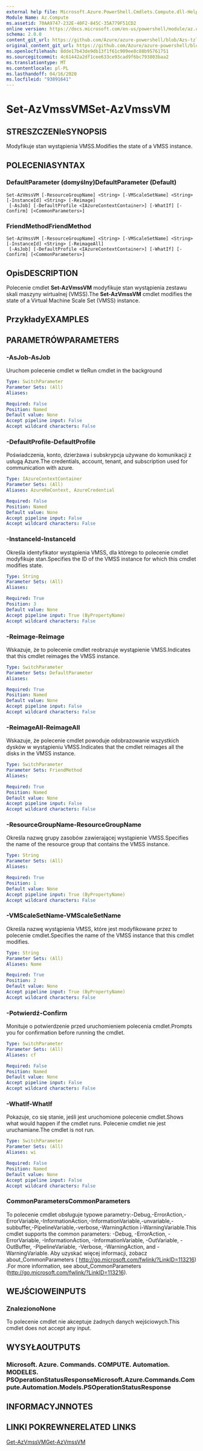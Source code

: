 ```yaml
---
external help file: Microsoft.Azure.PowerShell.Cmdlets.Compute.dll-Help-Help.xml
Module Name: Az.Compute
ms.assetid: 70AA9747-232E-40F2-845C-35A779F51CD2
online version: https://docs.microsoft.com/en-us/powershell/module/az.compute/set-azvmssvm
schema: 2.0.0
content_git_url: https://github.com/Azure/azure-powershell/blob/Azs-tzl/src/Compute/Compute/help/Set-AzVmssVM.md
original_content_git_url: https://github.com/Azure/azure-powershell/blob/Azs-tzl/src/Compute/Compute/help/Set-AzVmssVM.md
ms.openlocfilehash: 8dde17b43de9db13f1f61c909ee8c88b95761751
ms.sourcegitcommit: 4c61442a2df1cee633ce93cad9f6bc793803baa2
ms.translationtype: MT
ms.contentlocale: pl-PL
ms.lasthandoff: 04/16/2020
ms.locfileid: "93891641"
---
```

# <span data-ttu-id="af891-101">Set-AzVmssVM</span><span class="sxs-lookup"><span data-stu-id="af891-101">Set-AzVmssVM</span></span>

## <span data-ttu-id="af891-102">STRESZCZENIe</span><span class="sxs-lookup"><span data-stu-id="af891-102">SYNOPSIS</span></span>
<span data-ttu-id="af891-103">Modyfikuje stan wystąpienia VMSS.</span><span class="sxs-lookup"><span data-stu-id="af891-103">Modifies the state of a VMSS instance.</span></span>

## <span data-ttu-id="af891-104">POLECENIA</span><span class="sxs-lookup"><span data-stu-id="af891-104">SYNTAX</span></span>

### <span data-ttu-id="af891-105">DefaultParameter (domyślny)</span><span class="sxs-lookup"><span data-stu-id="af891-105">DefaultParameter (Default)</span></span>
```
Set-AzVmssVM [-ResourceGroupName] <String> [-VMScaleSetName] <String> [-InstanceId] <String> [-Reimage]
 [-AsJob] [-DefaultProfile <IAzureContextContainer>] [-WhatIf] [-Confirm] [<CommonParameters>]
```

### <span data-ttu-id="af891-106">FriendMethod</span><span class="sxs-lookup"><span data-stu-id="af891-106">FriendMethod</span></span>
```
Set-AzVmssVM [-ResourceGroupName] <String> [-VMScaleSetName] <String> [-InstanceId] <String> [-ReimageAll]
 [-AsJob] [-DefaultProfile <IAzureContextContainer>] [-WhatIf] [-Confirm] [<CommonParameters>]
```

## <span data-ttu-id="af891-107">Opis</span><span class="sxs-lookup"><span data-stu-id="af891-107">DESCRIPTION</span></span>
<span data-ttu-id="af891-108">Polecenie cmdlet **Set-AzVmssVM** modyfikuje stan wystąpienia zestawu skali maszyny wirtualnej (VMSS).</span><span class="sxs-lookup"><span data-stu-id="af891-108">The **Set-AzVmssVM** cmdlet modifies the state of a Virtual Machine Scale Set (VMSS) instance.</span></span>

## <span data-ttu-id="af891-109">Przykłady</span><span class="sxs-lookup"><span data-stu-id="af891-109">EXAMPLES</span></span>

## <span data-ttu-id="af891-110">PARAMETRÓW</span><span class="sxs-lookup"><span data-stu-id="af891-110">PARAMETERS</span></span>

### <span data-ttu-id="af891-111">-AsJob</span><span class="sxs-lookup"><span data-stu-id="af891-111">-AsJob</span></span>
<span data-ttu-id="af891-112">Uruchom polecenie cmdlet w tle</span><span class="sxs-lookup"><span data-stu-id="af891-112">Run cmdlet in the background</span></span>

```yaml
Type: SwitchParameter
Parameter Sets: (All)
Aliases: 

Required: False
Position: Named
Default value: None
Accept pipeline input: False
Accept wildcard characters: False
```

### <span data-ttu-id="af891-113">-DefaultProfile</span><span class="sxs-lookup"><span data-stu-id="af891-113">-DefaultProfile</span></span>
<span data-ttu-id="af891-114">Poświadczenia, konto, dzierżawa i subskrypcja używane do komunikacji z usługą Azure.</span><span class="sxs-lookup"><span data-stu-id="af891-114">The credentials, account, tenant, and subscription used for communication with azure.</span></span>

```yaml
Type: IAzureContextContainer
Parameter Sets: (All)
Aliases: AzureRmContext, AzureCredential

Required: False
Position: Named
Default value: None
Accept pipeline input: False
Accept wildcard characters: False
```

### <span data-ttu-id="af891-115">-InstanceId</span><span class="sxs-lookup"><span data-stu-id="af891-115">-InstanceId</span></span>
<span data-ttu-id="af891-116">Określa identyfikator wystąpienia VMSS, dla którego to polecenie cmdlet modyfikuje stan.</span><span class="sxs-lookup"><span data-stu-id="af891-116">Specifies the ID of the VMSS instance for which this cmdlet modifies state.</span></span>

```yaml
Type: String
Parameter Sets: (All)
Aliases: 

Required: True
Position: 3
Default value: None
Accept pipeline input: True (ByPropertyName)
Accept wildcard characters: False
```

### <span data-ttu-id="af891-117">-Reimage</span><span class="sxs-lookup"><span data-stu-id="af891-117">-Reimage</span></span>
<span data-ttu-id="af891-118">Wskazuje, że to polecenie cmdlet reobrazuje wystąpienie VMSS.</span><span class="sxs-lookup"><span data-stu-id="af891-118">Indicates that this cmdlet reimages the VMSS instance.</span></span>

```yaml
Type: SwitchParameter
Parameter Sets: DefaultParameter
Aliases: 

Required: True
Position: Named
Default value: None
Accept pipeline input: False
Accept wildcard characters: False
```

### <span data-ttu-id="af891-119">-ReimageAll</span><span class="sxs-lookup"><span data-stu-id="af891-119">-ReimageAll</span></span>
<span data-ttu-id="af891-120">Wskazuje, że polecenie cmdlet powoduje odobrazowanie wszystkich dysków w wystąpieniu VMSS.</span><span class="sxs-lookup"><span data-stu-id="af891-120">Indicates that the cmdlet reimages all the disks in the VMSS instance.</span></span>

```yaml
Type: SwitchParameter
Parameter Sets: FriendMethod
Aliases: 

Required: True
Position: Named
Default value: None
Accept pipeline input: False
Accept wildcard characters: False
```

### <span data-ttu-id="af891-121">-ResourceGroupName</span><span class="sxs-lookup"><span data-stu-id="af891-121">-ResourceGroupName</span></span>
<span data-ttu-id="af891-122">Określa nazwę grupy zasobów zawierającej wystąpienie VMSS.</span><span class="sxs-lookup"><span data-stu-id="af891-122">Specifies the name of the resource group that contains the VMSS instance.</span></span>

```yaml
Type: String
Parameter Sets: (All)
Aliases: 

Required: True
Position: 1
Default value: None
Accept pipeline input: True (ByPropertyName)
Accept wildcard characters: False
```

### <span data-ttu-id="af891-123">-VMScaleSetName</span><span class="sxs-lookup"><span data-stu-id="af891-123">-VMScaleSetName</span></span>
<span data-ttu-id="af891-124">Określa nazwę wystąpienia VMSS, które jest modyfikowane przez to polecenie cmdlet.</span><span class="sxs-lookup"><span data-stu-id="af891-124">Specifies the name of the VMSS instance that this cmdlet modifies.</span></span>

```yaml
Type: String
Parameter Sets: (All)
Aliases: Name

Required: True
Position: 2
Default value: None
Accept pipeline input: True (ByPropertyName)
Accept wildcard characters: False
```

### <span data-ttu-id="af891-125">-Potwierdź</span><span class="sxs-lookup"><span data-stu-id="af891-125">-Confirm</span></span>
<span data-ttu-id="af891-126">Monituje o potwierdzenie przed uruchomieniem polecenia cmdlet.</span><span class="sxs-lookup"><span data-stu-id="af891-126">Prompts you for confirmation before running the cmdlet.</span></span>

```yaml
Type: SwitchParameter
Parameter Sets: (All)
Aliases: cf

Required: False
Position: Named
Default value: None
Accept pipeline input: False
Accept wildcard characters: False
```

### <span data-ttu-id="af891-127">-WhatIf</span><span class="sxs-lookup"><span data-stu-id="af891-127">-WhatIf</span></span>
<span data-ttu-id="af891-128">Pokazuje, co się stanie, jeśli jest uruchomione polecenie cmdlet.</span><span class="sxs-lookup"><span data-stu-id="af891-128">Shows what would happen if the cmdlet runs.</span></span> <span data-ttu-id="af891-129">Polecenie cmdlet nie jest uruchamiane.</span><span class="sxs-lookup"><span data-stu-id="af891-129">The cmdlet is not run.</span></span>

```yaml
Type: SwitchParameter
Parameter Sets: (All)
Aliases: wi

Required: False
Position: Named
Default value: None
Accept pipeline input: False
Accept wildcard characters: False
```

### <span data-ttu-id="af891-130">CommonParameters</span><span class="sxs-lookup"><span data-stu-id="af891-130">CommonParameters</span></span>
<span data-ttu-id="af891-131">To polecenie cmdlet obsługuje typowe parametry:-Debug,-ErrorAction,-ErrorVariable,-InformationAction,-InformationVariable,-unvariable,-subbuffer,-PipelineVariable,-verbose,-WarningAction i-WarningVariable.</span><span class="sxs-lookup"><span data-stu-id="af891-131">This cmdlet supports the common parameters: -Debug, -ErrorAction, -ErrorVariable, -InformationAction, -InformationVariable, -OutVariable, -OutBuffer, -PipelineVariable, -Verbose, -WarningAction, and -WarningVariable.</span></span> <span data-ttu-id="af891-132">Aby uzyskać więcej informacji, zobacz about_CommonParameters ( http://go.microsoft.com/fwlink/?LinkID=113216) .</span><span class="sxs-lookup"><span data-stu-id="af891-132">For more information, see about_CommonParameters (http://go.microsoft.com/fwlink/?LinkID=113216).</span></span>

## <span data-ttu-id="af891-133">WEJŚCIOWE</span><span class="sxs-lookup"><span data-stu-id="af891-133">INPUTS</span></span>

### <span data-ttu-id="af891-134">Znaleziono</span><span class="sxs-lookup"><span data-stu-id="af891-134">None</span></span>
<span data-ttu-id="af891-135">To polecenie cmdlet nie akceptuje żadnych danych wejściowych.</span><span class="sxs-lookup"><span data-stu-id="af891-135">This cmdlet does not accept any input.</span></span>

## <span data-ttu-id="af891-136">WYSYŁA</span><span class="sxs-lookup"><span data-stu-id="af891-136">OUTPUTS</span></span>

### <span data-ttu-id="af891-137">Microsoft. Azure. Commands. COMPUTE. Automation. MODELES. PSOperationStatusResponse</span><span class="sxs-lookup"><span data-stu-id="af891-137">Microsoft.Azure.Commands.Compute.Automation.Models.PSOperationStatusResponse</span></span>

## <span data-ttu-id="af891-138">INFORMACYJN</span><span class="sxs-lookup"><span data-stu-id="af891-138">NOTES</span></span>

## <span data-ttu-id="af891-139">LINKI POKREWNE</span><span class="sxs-lookup"><span data-stu-id="af891-139">RELATED LINKS</span></span>

[<span data-ttu-id="af891-140">Get-AzVmssVM</span><span class="sxs-lookup"><span data-stu-id="af891-140">Get-AzVmssVM</span></span>](./Get-AzVmssVM.md)
